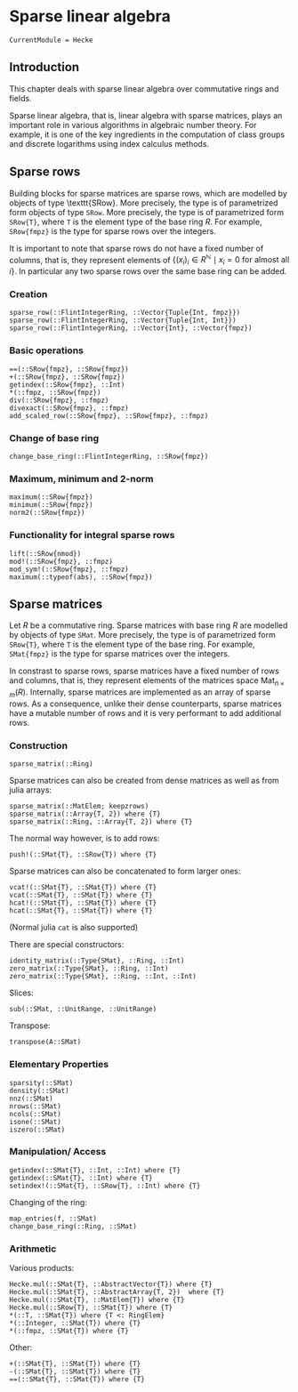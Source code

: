 # Sparse linear algebra

```@meta
CurrentModule = Hecke
```

## Introduction

This chapter deals with sparse linear algebra over commutative rings and fields.

Sparse linear algebra, that is, linear algebra with sparse matrices, 
plays an important role in various algorithms in algebraic number theory. For
example, it is one of the key ingredients in the computation of class groups
and discrete logarithms using index calculus methods.

## Sparse rows

Building blocks for sparse matrices are sparse rows, which are modelled by
objects of type \texttt{SRow}. More precisely, the type is of parametrized form
objects of type `SRow`. More precisely, the type is of parametrized form
`SRow{T}`, where `T` is the element type of the base ring $R$. For example,
`SRow{fmpz}` is the type for sparse rows over the integers.

It is important to note that sparse rows do not have a fixed number of columns,
that is, they represent elements of
$\{ (x_i)_i \in R^{\mathbb{N}} \mid x_i = 0 \text{ for almost all }i\}$.
In particular any two sparse rows over the same base ring can be added.

### Creation

```@docs
sparse_row(::FlintIntegerRing, ::Vector{Tuple{Int, fmpz}})
sparse_row(::FlintIntegerRing, ::Vector{Tuple{Int, Int}})
sparse_row(::FlintIntegerRing, ::Vector{Int}, ::Vector{fmpz})
```

### Basic operations

```@docs
==(::SRow{fmpz}, ::SRow{fmpz})
+(::SRow{fmpz}, ::SRow{fmpz})
getindex(::SRow{fmpz}, ::Int)
*(::fmpz, ::SRow{fmpz})
div(::SRow{fmpz}, ::fmpz)
divexact(::SRow{fmpz}, ::fmpz)
add_scaled_row(::SRow{fmpz}, ::SRow{fmpz}, ::fmpz)
```

### Change of base ring

```@docs
change_base_ring(::FlintIntegerRing, ::SRow{fmpz})
```

### Maximum, minimum and 2-norm

```@docs
maximum(::SRow{fmpz})
minimum(::SRow{fmpz})
norm2(::SRow{fmpz})
```

### Functionality for integral sparse rows

```@docs
lift(::SRow{nmod})
mod!(::SRow{fmpz}, ::fmpz)
mod_sym!(::SRow{fmpz}, ::fmpz)
maximum(::typeof(abs), ::SRow{fmpz})
```

## Sparse matrices

Let $R$ be a commutative ring. Sparse matrices with base ring $R$ are modelled by
objects of type `SMat`. More precisely, the type is of parametrized form `SRow{T}`, where `T` is the element type of the base ring.
For example, `SMat{fmpz}` is the type for sparse matrices over the integers.

In constrast to sparse rows, sparse matrices have a fixed number of rows and columns,
that is, they represent elements of the matrices space $\mathrm{Mat}_{n\times m}(R)$.
Internally, sparse matrices are implemented as an array of sparse rows. 
As a consequence, unlike their dense counterparts, sparse matrices have a mutable number of rows and it is very performant to add additional rows.

### Construction
```@docs
sparse_matrix(::Ring)
```

Sparse matrices can also be created from dense matrices as well as from julia arrays:

```@docs
sparse_matrix(::MatElem; keepzrows)
sparse_matrix(::Array{T, 2}) where {T}
sparse_matrix(::Ring, ::Array{T, 2}) where {T}
```
The normal way however, is to add rows:

```@docs
push!(::SMat{T}, ::SRow{T}) where {T}
```

Sparse matrices can also be concatenated to form larger ones:
```@docs
vcat!(::SMat{T}, ::SMat{T}) where {T}
vcat(::SMat{T}, ::SMat{T}) where {T}
hcat!(::SMat{T}, ::SMat{T}) where {T}
hcat(::SMat{T}, ::SMat{T}) where {T}
```
(Normal julia ``cat`` is also supported)

There are special constructors:
```@docs
identity_matrix(::Type{SMat}, ::Ring, ::Int)
zero_matrix(::Type{SMat}, ::Ring, ::Int)
zero_matrix(::Type{SMat}, ::Ring, ::Int, ::Int)
```
Slices:
```@docs
sub(::SMat, ::UnitRange, ::UnitRange)
```

Transpose:
```@docs
transpose(A::SMat)
```

### Elementary Properties
```@docs
sparsity(::SMat)
density(::SMat)
nnz(::SMat)
nrows(::SMat)
ncols(::SMat)
isone(::SMat)
iszero(::SMat)
```
### Manipulation/ Access
```@docs
getindex(::SMat{T}, ::Int, ::Int) where {T}
getindex(::SMat{T}, ::Int) where {T}
setindex!(::SMat{T}, ::SRow{T}, ::Int) where {T}
```

Changing of the ring:
```@docs
map_entries(f, ::SMat)
change_base_ring(::Ring, ::SMat)
```

### Arithmetic
Various products:
```@docs
Hecke.mul(::SMat{T}, ::AbstractVector{T}) where {T}
Hecke.mul(::SMat{T}, ::AbstractArray{T, 2})  where {T}
Hecke.mul(::SMat{T}, ::MatElem{T}) where {T}
Hecke.mul(::SRow{T}, ::SMat{T}) where {T}
*(::T, ::SMat{T}) where {T <: RingElem}
*(::Integer, ::SMat{T}) where {T}
*(::fmpz, ::SMat{T}) where {T}
```

Other:
```@docs
+(::SMat{T}, ::SMat{T}) where {T}
-(::SMat{T}, ::SMat{T}) where {T}
==(::SMat{T}, ::SMat{T}) where {T}
```

